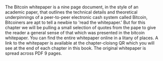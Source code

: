 The Bitcoin whitepaper is a nine page document, in the style of an academic paper, that outlines the technical details and theoretical underpinnings of a peer-to-peer electronic cash system called Bitcoin, 
Bitcoiners are apt to tell a newbie to 'read the whitepaper.' But for this chapter we will be pulling a small selection of quotes from the pape to give the reader a general sense of that which was presented in the bitcoin whitepaper.
You can find the entire whitepaper online in a litany of places. A link to the whitepaper is available at the chapter-cloisng QR which you will see at the end of each chapter in this book.
The original whitepaper is spread across PDF 9 pages.